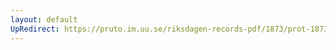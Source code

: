 ```yaml
---
layout: default
UpRedirect: https://pruto.im.uu.se/riksdagen-records-pdf/1873/prot-1873--fk--516.pdf
---
```

